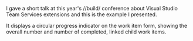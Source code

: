I gave a short talk at this year's //build/ conference about Visual Studio Team Services extensions and this is the example I presented. 

It displays a circular progress indicator on the work item form, showing the overall number and number of completed, linked child work items. 